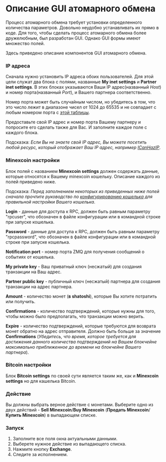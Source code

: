 # Описание GUI атомарного обмена

Процесс атомарного обмена требует установки определенного количества параметров. Довольно неудобно устанавливать их прямо в коде. Для того, чтобы сделать процесс атомарного обмена более дружелюбным, был разработан GUI. Однако GUI формы имеют множество полей.

Здесь приведено описание компонентов GUI атомарного обмена.

### IP адреса

Сначала нужно установить IP адреса обоих пользователей. Для этой цели служат два блока с полями, названные **My inet settings** и **Partner inet settings**. В этих блоках указываются Ваши IP адрес(названный *Host*) и номер порта(названный *Port*), и Вашего партнера соответственно.

Номер порта может быть случайным числом, но убедитесь в том, что это число лежит в диапазоне чисел от 1024 до 65535 и не совпадает с любым номером порта с [этой таблицы](https://ru.wikipedia.org/wiki/%D0%A1%D0%BF%D0%B8%D1%81%D0%BE%D0%BA_%D0%BF%D0%BE%D1%80%D1%82%D0%BE%D0%B2_TCP_%D0%B8_UDP).

Предоставьте свой IP адрес и номер порта Вашему партнеру и попросите его сделать также для Вас. И заполните каждое поле с каждого блока.

Подсказка: *Если Вы не знаете свой IP адрес, Вы можете посетить любой ресурс, который отображает Ваш IP адрес, например [ICanHazIP](http://icanhazip.com/)*.

### Minexcoin настройки

Блок полей с названием **Minexcoin settings** должен содержать данные, которые относятся к Вашему minexcoin кошельку. Описание каждого из полей приведено ниже.

Подсказка: *Перед заполнением некоторых из приведенных ниже полей сначала прочтите руководство по [конфигурированию кошелька](Node-conf.md) для правильной настройки Вашего кошелька*.

**Login** - данные для доступа к RPC, должен быть равным параметру "rpcuser", что обозначен в файле конфигурации или в командной строке при запуске кошелька.

**Password** - данные для доступа к RPC, должен быть равным параметру "rpcpassword", что обозначен в файле конфигурации или в командной строке при запуске кошелька.

**Notification port** - номер порта ZMQ для получения сообщений о событиях от кошелька.

**My private key** - Ваш приватный ключ (несжатый) для создания транзакции на Ваш адрес.

**Partner public key** - публичный ключ (несжатый) партнера для создания транзакции на адрес партнера.

**Amount** - количество монет (**в shatoshi**), которые Вы хотите потратить или получить.

**Confirmations** - количество подтверждений, которые нужны для того, чтобы можно было предполагать, что транзакции можно верить.

**Expire** - количество подтверждений, которые требуются для возврата монет обратно на адрес отправителя. Должно быть больше за значение **Confirmations** (*Убедитесь, что время, которое требуется для достижения данного количества подтверждений на Вашем блокчейне максимально приближенное до времени на блокчейне Вашего партнера*).

### Bitcoin настройки

Блок **Bitcoin settings** по своей сути является таким же, как и **Minexcoin settings** но для кашелька Bitcoin.

### Действие

Вы должны выбрать верное действие с монетами. Выберите одно из двух действий - **Sell Minexcoin**/**Buy Minexcoin** (**Продать Minexcoin**/**Купить Minexcoin**) в выпадающем списке.

### Запуск

1. Заполните все поля окна актуальными данными.
2. Выберете нужное действие из выпадающего списка.
3. Нажмите кнопку **Exchange**.
4. Следите за исполнением.